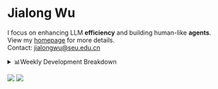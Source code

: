 #  Jialong Wu

I focus on enhancing LLM **efficiency** and building human-like **agents**.<br>
View my [homepage](https://callanwu.github.io/) for more details. <br>
Contact: jialongwu@seu.edu.cn

<details><summary>📊Weekly Development Breakdown</summary>

<!--START_SECTION:waka-->

```txt
From: 30 March 2025 - To: 06 April 2025

Total Time: 18 hrs 38 mins

Python       11 hrs 35 mins  ███████████████▓░░░░░░░░░   62.22 %
JSON         5 hrs 23 mins   ███████▒░░░░░░░░░░░░░░░░░   28.95 %
Text         29 mins         ▓░░░░░░░░░░░░░░░░░░░░░░░░   02.63 %
Bash         25 mins         ▓░░░░░░░░░░░░░░░░░░░░░░░░   02.27 %
Markdown     18 mins         ▒░░░░░░░░░░░░░░░░░░░░░░░░   01.68 %
```

<!--END_SECTION:waka-->

[![wakatime](https://wakatime.com/badge/user/c6720b29-9431-4a60-bc9d-e1fb2b6bd65f.svg)](https://wakatime.com/@c6720b29-9431-4a60-bc9d-e1fb2b6bd65f)
</details>

[![](https://img.shields.io/badge/Google%20Scholar-4385FE.svg?&color=d6d6d6&style=flat-square&logo=google-scholar)](https://scholar.google.com/citations?user=6eg2m4YAAAAJ)
![](https://komarev.com/ghpvc/?username=callanwu)
